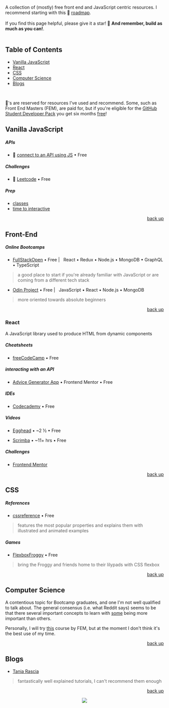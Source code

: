 <div hidden id="top"></div>

A collection of (mostly) free front end and JavaScript centric resources. I recommend starting with this 💜 [roadmap](https://roadmap.sh/frontend).  
<br>
If you find this page helpful, please give it a star! 🌟 <strong>And remember, build as much as you can!</strong>. 
<br>
<br>

## Table of Contents

* [Vanilla JavaScript](#vanilla-javascript)
* [React](#react)
* [CSS](#css)
* [Computer Science](#computer-science)
* [Blogs](#blogs)

<br>

💜's are reserved for resources I've used and recommend. Some, such as Front End Masters (FEM), are paid for, but if you're eligible for the [GitHub Student Developer Pack](https://education.github.com/pack) you get six months [free](https://frontendmasters.com/welcome/github-student-developers/)! 

## Vanilla JavaScript

##### APIs
* 💜 [connect to an API using JS](https://www.taniarascia.com/how-to-connect-to-an-api-with-javascript/) • Free

##### Challenges
* 💜 [Leetcode](https://leetcode.com/) • Free 

##### Prep
* [classes](https://www.freecodecamp.org/news/javascript-classes-how-they-work-with-use-case/#what-are-classes-in-javascript)
* [time to interactive](https://www.builder.io/blog/the-ultimate-guide-to-optimizing-javascript-for-quick-page-loads)

<p align="right"><a href="#top">back up</a></p>
 
## Front-End

##### Online Bootcamps
* [FullStackOpen](https://fullstackopen.com/en/)  • Free | &nbsp; React • Redux • Node.js • MongoDB • GraphQL • TypeScript <br>
> a good place to start if you're already familiar with JavaScript or are coming from a different tech stack
* [Odin Project](https://www.theodinproject.com/paths/full-stack-javascript) • Free | &nbsp; JavaScript • React • Node.js • MongoDB
> more oriented towards absolute beginners 

<p align="right"><a href="#top">back up</a></p>

### React
A JavaScript library used to produce HTML from dynamic components
##### Cheatsheets
* [freeCodeCamp](https://www-freecodecamp-org.cdn.ampproject.org/c/s/www.freecodecamp.org/news/the-react-cheatsheet/amp/#react-elements) • Free

##### interacting with an API
* [Advice Generator App](https://www.frontendmentor.io/challenges/advice-generator-app-QdUG-13db) • Frontend Mentor • Free

##### IDEs
* [Codecademy](https://www.codecademy.com/learn/react-101) • Free

##### Videos
* [Egghead](https://egghead.io/courses/the-beginner-s-guide-to-react) • ~2 ½ • Free <br>
>
* [Scrimba](https://scrimba.com/learn/learnreact) • ~11+ hrs • Free

##### Challenges
* [Frontend Mentor](https://www.frontendmentor.io/challenges)

<p align="right"><a href="#top">back up</a></p>

## CSS

##### References
* [cssreference](https://cssreference.io/) • Free
> features the most popular properties and explains them with illustrated and animated examples

##### Games
* [FlexboxFroggy](https://flexboxfroggy.com/) • Free
> bring the Froggy and friends home to their lilypads with CSS flexbox

<p align="right"><a href="#top">back up</a></p>

## Computer Science

A contentious topic for Bootcamp graduates, and one I'm not well qualified to talk about. The general consensus (i.e. what Reddit says) seems to be that there several important concepts to learn with [some](https://benmccormick.org/2018/02/20/cs-for-fe/) being more important than others. 

Personally, I will try [this](https://frontendmasters.com/courses/computer-science-v2/) course by FEM, but at the moment I don't think it's the best use of my time.

<p align="right"><a href="#top">back up</a></p>

## Blogs

* [Tania Rascia](https://www.taniarascia.com/)
> fantastically well explained tutorials, I can't recommend them enough

<p align="right"><a href="#top">back up</a></p>

<p align="center">
  <img src="https://visitor-badge.laobi.icu/badge?page_id=adrianHards/resources-js" id="counter">
</p>

